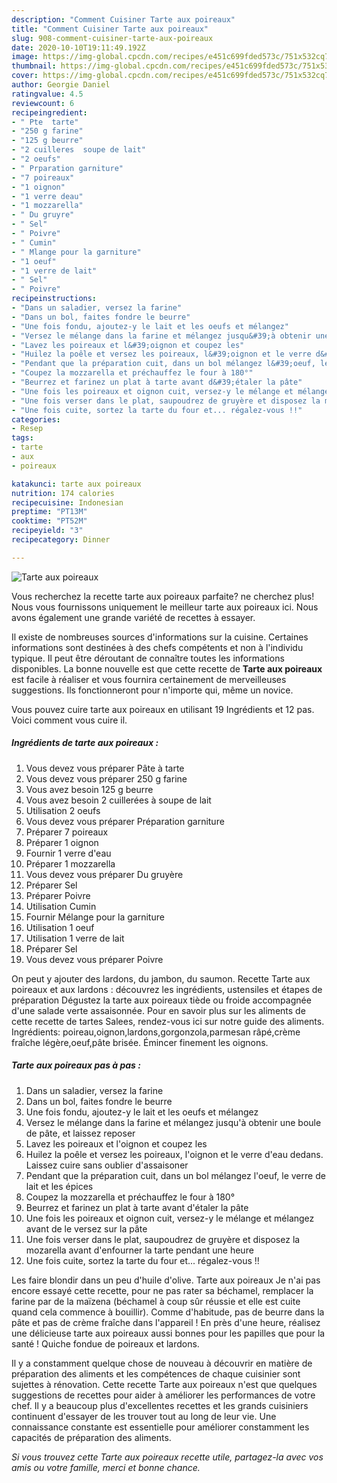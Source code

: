 ```yaml
---
description: "Comment Cuisiner Tarte aux poireaux"
title: "Comment Cuisiner Tarte aux poireaux"
slug: 908-comment-cuisiner-tarte-aux-poireaux
date: 2020-10-10T19:11:49.192Z
image: https://img-global.cpcdn.com/recipes/e451c699fded573c/751x532cq70/tarte-aux-poireaux-photo-principale-de-la-recette.jpg
thumbnail: https://img-global.cpcdn.com/recipes/e451c699fded573c/751x532cq70/tarte-aux-poireaux-photo-principale-de-la-recette.jpg
cover: https://img-global.cpcdn.com/recipes/e451c699fded573c/751x532cq70/tarte-aux-poireaux-photo-principale-de-la-recette.jpg
author: Georgie Daniel
ratingvalue: 4.5
reviewcount: 6
recipeingredient:
- " Pte  tarte"
- "250 g farine"
- "125 g beurre"
- "2 cuilleres  soupe de lait"
- "2 oeufs"
- " Prparation garniture"
- "7 poireaux"
- "1 oignon"
- "1 verre deau"
- "1 mozzarella"
- " Du gruyre"
- " Sel"
- " Poivre"
- " Cumin"
- " Mlange pour la garniture"
- "1 oeuf"
- "1 verre de lait"
- " Sel"
- " Poivre"
recipeinstructions:
- "Dans un saladier, versez la farine"
- "Dans un bol, faites fondre le beurre"
- "Une fois fondu, ajoutez-y le lait et les oeufs et mélangez"
- "Versez le mélange dans la farine et mélangez jusqu&#39;à obtenir une boule de pâte, et laissez reposer"
- "Lavez les poireaux et l&#39;oignon et coupez les"
- "Huilez la poêle et versez les poireaux, l&#39;oignon et le verre d&#39;eau dedans. Laissez cuire sans oublier d&#39;assaisoner"
- "Pendant que la préparation cuit, dans un bol mélangez l&#39;oeuf, le verre de lait et les épices"
- "Coupez la mozzarella et préchauffez le four à 180°"
- "Beurrez et farinez un plat à tarte avant d&#39;étaler la pâte"
- "Une fois les poireaux et oignon cuit, versez-y le mélange et mélangez avant de le versez sur la pâte"
- "Une fois verser dans le plat, saupoudrez de gruyère et disposez la mozarella avant d&#39;enfourner la tarte pendant une heure"
- "Une fois cuite, sortez la tarte du four et... régalez-vous !!"
categories:
- Resep
tags:
- tarte
- aux
- poireaux

katakunci: tarte aux poireaux 
nutrition: 174 calories
recipecuisine: Indonesian
preptime: "PT13M"
cooktime: "PT52M"
recipeyield: "3"
recipecategory: Dinner

---
```



![Tarte aux poireaux](https://img-global.cpcdn.com/recipes/e451c699fded573c/751x532cq70/tarte-aux-poireaux-photo-principale-de-la-recette.jpg)

Vous recherchez la recette tarte aux poireaux parfaite? ne cherchez plus! Nous vous fournissons uniquement le meilleur tarte aux poireaux ici. Nous avons également une grande variété de recettes à essayer.

Il existe de nombreuses sources d'informations sur la cuisine. Certaines informations sont destinées à des chefs compétents et non à l'individu typique. Il peut être déroutant de connaître toutes les informations disponibles. La bonne nouvelle est que cette recette de <strong> Tarte aux poireaux </strong> est facile à réaliser et vous fournira certainement de merveilleuses suggestions. Ils fonctionneront pour n'importe qui, même un novice.

<!--inarticleads1-->

Vous pouvez cuire tarte aux poireaux en utilisant 19 Ingrédients et 12 pas. Voici comment vous cuire il.

##### Ingrédients de tarte aux poireaux :

1. Vous devez vous préparer  Pâte à tarte
1. Vous devez vous préparer 250 g farine
1. Vous avez besoin 125 g beurre
1. Vous avez besoin 2 cuillerées à soupe de lait
1. Utilisation 2 oeufs
1. Vous devez vous préparer  Préparation garniture
1. Préparer 7 poireaux
1. Préparer 1 oignon
1. Fournir 1 verre d&#39;eau
1. Préparer 1 mozzarella
1. Vous devez vous préparer  Du gruyère
1. Préparer  Sel
1. Préparer  Poivre
1. Utilisation  Cumin
1. Fournir  Mélange pour la garniture
1. Utilisation 1 oeuf
1. Utilisation 1 verre de lait
1. Préparer  Sel
1. Vous devez vous préparer  Poivre


On peut y ajouter des lardons, du jambon, du saumon. Recette Tarte aux poireaux et aux lardons : découvrez les ingrédients, ustensiles et étapes de préparation Dégustez la tarte aux poireaux tiède ou froide accompagnée d&#39;une salade verte assaisonnée. Pour en savoir plus sur les aliments de cette recette de tartes Salees, rendez-vous ici sur notre guide des aliments. Ingrédients: poireau,oignon,lardons,gorgonzola,parmesan râpé,crème fraîche légère,oeuf,pâte brisée. Émincer finement les oignons. 

<!--inarticleads2-->

##### Tarte aux poireaux pas à pas :

1. Dans un saladier, versez la farine
1. Dans un bol, faites fondre le beurre
1. Une fois fondu, ajoutez-y le lait et les oeufs et mélangez
1. Versez le mélange dans la farine et mélangez jusqu&#39;à obtenir une boule de pâte, et laissez reposer
1. Lavez les poireaux et l&#39;oignon et coupez les
1. Huilez la poêle et versez les poireaux, l&#39;oignon et le verre d&#39;eau dedans. Laissez cuire sans oublier d&#39;assaisoner
1. Pendant que la préparation cuit, dans un bol mélangez l&#39;oeuf, le verre de lait et les épices
1. Coupez la mozzarella et préchauffez le four à 180°
1. Beurrez et farinez un plat à tarte avant d&#39;étaler la pâte
1. Une fois les poireaux et oignon cuit, versez-y le mélange et mélangez avant de le versez sur la pâte
1. Une fois verser dans le plat, saupoudrez de gruyère et disposez la mozarella avant d&#39;enfourner la tarte pendant une heure
1. Une fois cuite, sortez la tarte du four et... régalez-vous !!


Les faire blondir dans un peu d&#39;huile d&#39;olive. Tarte aux poireaux Je n&#39;ai pas encore essayé cette recette, pour ne pas rater sa béchamel, remplacer la farine par de la maïzena (béchamel à coup sûr réussie et elle est cuite quand cela commence à bouillir). Comme d&#39;habitude, pas de beurre dans la pâte et pas de crème fraîche dans l&#39;appareil ! En près d&#39;une heure, réalisez une délicieuse tarte aux poireaux aussi bonnes pour les papilles que pour la santé ! Quiche fondue de poireaux et lardons. 

<!--inarticleads1-->

<p>
Il y a constamment quelque chose de nouveau à découvrir en matière de préparation des aliments et les compétences de chaque cuisinier sont sujettes à rénovation. Cette recette Tarte aux poireaux n'est que quelques suggestions de recettes pour aider à améliorer les performances de votre chef. Il y a beaucoup plus d'excellentes recettes et les grands cuisiniers continuent d'essayer de les trouver tout au long de leur vie. Une connaissance constante est essentielle pour améliorer constamment les capacités de préparation des aliments.
</p>

<p>
<i>Si vous trouvez cette Tarte aux poireaux recette utile, partagez-la avec vos amis ou votre famille, merci et bonne chance.</i>
</p>

